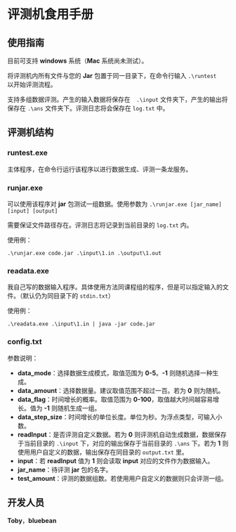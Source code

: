 # 评测机食用手册

## 使用指南

目前可支持 **windows** 系统（**Mac** 系统尚未测试）。

将评测机内所有文件与您的 **Jar** 包置于同一目录下，在命令行输入 `.\runtest`　以开始评测流程。

支持多组数据评测。产生的输入数据将保存在　`.\input` 文件夹下，产生的输出将保存在 `.\ans` 文件夹下。评测日志将会保存在 `log.txt` 中。

## 评测机结构

### runtest.exe

主体程序，在命令行运行该程序以进行数据生成、评测一条龙服务。

### runjar.exe

可以使用该程序对 **jar** 包测试一组数据。使用参数为 `.\runjar.exe [jar_name] [input] [output]`

需要保证文件路径存在。评测日志将记录到当前目录的 `log.txt` 内。

使用例：

```shell
.\runjar.exe code.jar .\input\1.in .\output\1.out
```

### readata.exe

我自己写的数据输入程序。具体使用方法同课程组的程序，但是可以指定输入的文件。（默认仍为同目录下的 `stdin.txt`）

使用例：

```shell
.\readata.exe .\input\1.in | java -jar code.jar
```

### config.txt

参数说明：

* **data_mode**：选择数据生成模式，取值范围为 **0\-5**。**\-1** 则随机选择一种生成。
* **data_amount**：选择数据量。建议取值范围不超过一百。若为 **0** 则为随机。
* **data_flag**：时间增长的概率。取值范围为 **0\-100**，取值越大时间越容易增长。值为 **\-1** 则随机生成一组。
* **data_step_size**：时间增长的单位长度。单位为秒。为浮点类型，可输入小数。
* **readInput**：是否评测自定义数据。若为 **0** 则评测机自动生成数据，数据保存于当前目录的 `.\input` 下，对应的输出保存于当前目录的 `.\ans` 下。若为 **1** 则使用用户自定义的数据，输出保存在同目录的 `output.txt` 里。
* **input**：若 **readInput** 值为 **1** 则会读取 **input** 对应的文件作为数据输入。
* **jar_name**：待评测 **jar** 包的名字。
* **test_amount**：评测的数据组数。若使用用户自定义的数据则只会评测一组。

## 开发人员

**Toby**，**bluebean**
